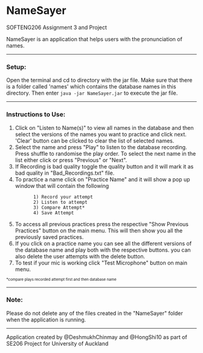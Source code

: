 # NameSayer
SOFTENG206 Assignment 3 and Project

NameSayer is an application that helps users with the pronunciation of names.

---
### Setup:
Open the terminal and cd to directory with the jar file. Make sure that there is a folder called 'names' which contains the database names in this directory. Then enter `java -jar NameSayer.jar` to execute the jar file.

---
### Instructions to Use:
1. Click on "Listen to Name(s)" to view all names in the database and then select the versions of the names you want to practice and click next. 'Clear' button can be clicked to clear the list of selected names.
2. Select the name and press "Play" to listen to the database recording. Press shuffle to randomise the play order. To select the next name in the list either click or press "Previous" or "Next".
3. If Recording is bad quality toggle the quality button and it will mark it as bad quality in "Bad_Recordings.txt" file.
4. To practice a name click on "Practice Name" and it will show a pop up window that will contain the following
```       
          1) Record your attempt
          2) Listen to attempt
          3) Compare Attempt*
          4) Save Attempt
```
5. To access all previous practices press the respective "Show Previous Practices" button on the main menu. This will then show you all the previously saved practices.
6. If you click on a practice name you can see all the different versions of the database name and play both with the respective buttons. you can also delete the user attempts with the delete button.
7. To test if your mic is working click "Test Microphone" button on main menu.

<sub><sup>*compare plays recorded attempt first and then database name</sup></sub>

---
### Note:
Please do not delete any of the files created in the "NameSayer" folder when the application is running.

---
Application created by @DeshmukhChinmay and @HongShi10 as part of SE206 Project for University of Auckland
